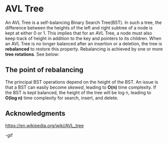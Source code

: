 # AVL Tree

An AVL Tree is a self-balancing Binary Search Tree(BST). In such a tree, the difference between the heights of the left and right subtree of a node
is kept at either 0 or 1. This implies that for an AVL Tree, a node must also keep track of height in addition to the key and pointers to its children.
When an AVL Tree is no longer balanced after an insertion or a deletion, the tree is **rebalanced** to restore this property.
Rebalancing is achieved by one or more **tree rotations**. See below:



## The point of rebalancing

The principal BST operations depend on the height of the BST. An issue is that a BST can easily become *skewed*, leading to **O(n)** time complexity.
If the BST is kept balanced, the height of the tree will be log n, leading to **O(log n)** time complexity for search, insert, and delete.

## Acknowledgments

https://en.wikipedia.org/wiki/AVL_tree

-gif